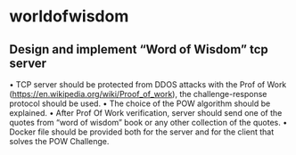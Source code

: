 # worldofwisdom


## Design and implement “Word of Wisdom” tcp server

• TCP server should be protected from DDOS attacks with the Prof of Work (<https://en.wikipedia.org/wiki/Proof_of_work>), the challenge-response protocol should be used.
• The choice of the POW algorithm should be explained.
• After Prof Of Work verification, server should send one of the quotes from “word of wisdom” book or any other collection of the quotes.
• Docker file should be provided both for the server and for the client that solves the POW Challenge.
